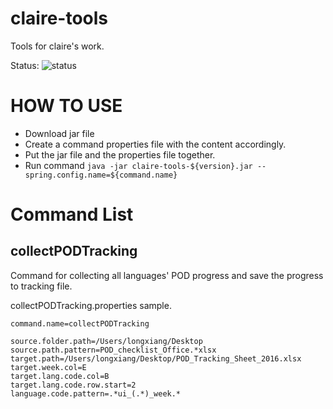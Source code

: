 # claire-tools
Tools for claire's work.

Status: ![status](https://api.travis-ci.org/lephix/claire-tools.svg)

# HOW TO USE
+ Download jar file
+ Create a command properties file with the content accordingly.
+ Put the jar file and the properties file together.
+ Run command `java -jar claire-tools-${version}.jar --spring.config.name=${command.name}`

# Command List

## collectPODTracking
Command for collecting all languages' POD progress and save the progress to tracking file.

collectPODTracking.properties sample.
```
command.name=collectPODTracking

source.folder.path=/Users/longxiang/Desktop
source.path.pattern=POD_checklist_Office.*xlsx
target.path=/Users/longxiang/Desktop/POD_Tracking_Sheet_2016.xlsx
target.week.col=E
target.lang.code.col=B
target.lang.code.row.start=2
language.code.pattern=.*ui_(.*)_week.*
```
